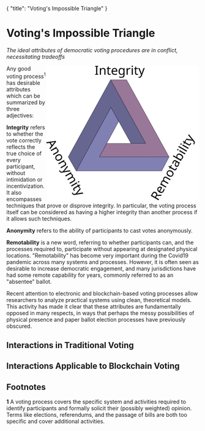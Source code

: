 <div class="cwikmeta">  
{  
"title": "Voting's Impossible Triangle"  
} </div>

# Voting's Impossible Triangle
*The ideal attributes of democratic voting procedures are in conflict, necessitating tradeoffs*

<img align="right" src="/election_impossible_triangle.svg" width=400></img>

Any good voting process<sup>1</sup> has desirable attributes which can be summarized by three adjectives:

**Integrity** refers to whether the vote correctly reflects the true choice of every participant, without intimidation or incentivization.  It also encompasses techniques that prove or disprove integrity.  In particular, the voting process itself can be considered as having a higher integrity than another process if it allows such techniques.

**Anonymity** refers to the ability of participants to cast votes anonymously.

**Remotability** is a new word, referring to whether participants can, and the processes required to, participate without appearing at designated physical locations.   "Remotability" has become very important during the Covid19 pandemic across many systems and processes.  However, it is often seen as desirable to increase democratic engagement, and many jurisdictions have had some remote capability for years, commonly referred to as an "absentee" ballot.

Recent attention to electronic and blockchain-based voting processes allow researchers to analyze practical systems using clean, theoretical models.  This activity has made it clear that these attributes are fundamentally opposed in many respects, in ways that perhaps the messy possibilities of physical presence and paper ballot election processes have previously obscured.

## Interactions in Traditional Voting


## Interactions Applicable to Blockchain Voting





## Footnotes
**1** A voting process covers the specific system and activities required to identify participants and formally solicit their (possibly weighted) opinion.  Terms like elections, referendums, and the passage of bills are both too specific and cover additional activities.